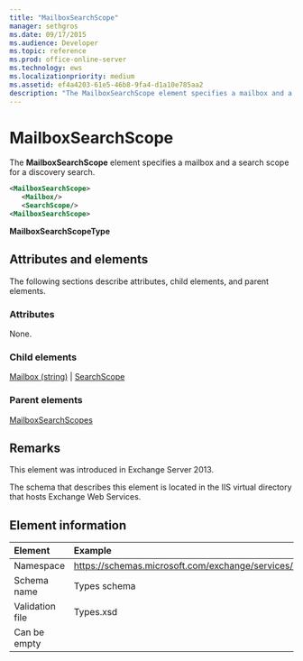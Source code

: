 ```yaml
---
title: "MailboxSearchScope"
manager: sethgros
ms.date: 09/17/2015
ms.audience: Developer
ms.topic: reference
ms.prod: office-online-server
ms.technology: ews
ms.localizationpriority: medium
ms.assetid: ef4a4203-61e5-46b8-9fa4-d1a10e785aa2
description: "The MailboxSearchScope element specifies a mailbox and a search scope for a discovery search."
---
```


# MailboxSearchScope

The **MailboxSearchScope** element specifies a mailbox and a search scope for a discovery search. 
  
```XML
<MailboxSearchScope>
   <Mailbox/>
   <SearchScope/>
<MailboxSearchScope>
```

**MailboxSearchScopeType**

## Attributes and elements

The following sections describe attributes, child elements, and parent elements.
  
### Attributes

None.
  
### Child elements

[Mailbox (string)](mailbox-string.md) | [SearchScope](searchscope.md)
  
### Parent elements

[MailboxSearchScopes](mailboxsearchscopes.md)
  
## Remarks

This element was introduced in Exchange Server 2013.
  
The schema that describes this element is located in the IIS virtual directory that hosts Exchange Web Services.
  
## Element information

| Element | Example |
|:-----|:-----|
|Namespace  <br/> |https://schemas.microsoft.com/exchange/services/2006/types  <br/> |
|Schema name  <br/> |Types schema  <br/> |
|Validation file  <br/> |Types.xsd  <br/> |
|Can be empty  <br/> ||
   

